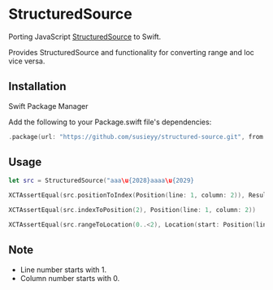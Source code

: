 # StructuredSource

Porting JavaScript [StructuredSource](https://github.com/Constellation/structured-source) to Swift. 

Provides StructuredSource and functionality for converting range and loc vice versa.

## Installation

Swift Package Manager

Add the following to your Package.swift file's dependencies:

```swift
.package(url: "https://github.com/susieyy/structured-source.git", from: "1.0.0"),
```

## Usage

```swift
let src = StructuredSource("aaa\u{2028}aaaa\u{2029}

XCTAssertEqual(src.positionToIndex(Position(line: 1, column: 2)), Result<Int, OutOfRangeError>.success(2))

XCTAssertEqual(src.indexToPosition(2), Position(line: 1, column: 2))

XCTAssertEqual(src.rangeToLocation(0..<2), Location(start: Position(line: 1, column: 0), end: Position(line: 1, column: 2)))
```

## Note

- Line number starts with 1.
- Column number starts with 0.
